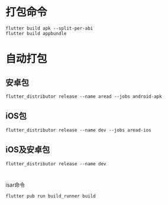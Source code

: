 # 打包命令
```
flutter build apk --split-per-abi
flutter build appbundle
```

# 自动打包
## 安卓包
``` 
flutter_distributor release --name aread --jobs android-apk
```
## iOS包
```
flutter_distributor release --name dev --jobs aread-ios
```
 ## iOS及安卓包
```
flutter_distributor release --name dev
```
#
isar命令
```
flutter pub run build_runner build
```